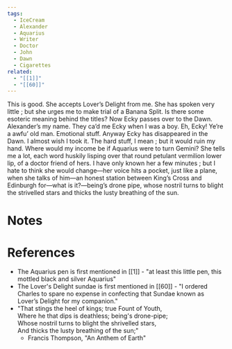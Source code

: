 ```yaml
---
tags:
  - IceCream
  - Alexander
  - Aquarius
  - Writer
  - Doctor
  - John
  - Dawn
  - Cigarettes
related:
  - "[[1]]"
  - "[[60]]"
---
```

This is good. She accepts Lover’s Delight from me. She has spoken very little ; but she urges me to make trial of a Banana Split. Is there some esoteric meaning behind the titles? Now Ecky passes over to the Dawn. Alexander’s my name. They ca’d me Ecky when I was a boy. Eh, Ecky! Ye’re a awfu’ old man. Emotional stuff. Anyway Ecky has disappeared in the Dawn. I almost wish I took it. The hard stuff, I mean ; but it would ruin my hand. Where would my income be if Aquarius were to turn Gemini? She tells me a lot, each word huskily lisping over that round petulant vermilion lower lip, of a doctor friend of hers. I have only known her a few minutes ; but I hate to think she would change—her voice hits a pocket, just like a plane, when she talks of him—an honest station between King’s Cross and Edinburgh for—what is it?—being’s drone pipe, whose nostril turns to blight the strivelled stars and thicks the lusty breathing of the sun.
# Notes

# References
- The Aquarius pen is first mentioned in [[1]] - "at least this little pen, this mottled black and silver Aquarius"
- The Lover's Delight sundae is first mentioned in [[60]] - "I ordered Charles to spare no expense in confecting that Sundae known as Lover’s Delight for my companion."
- "That stings the heel of kings; true Fount of Youth,  
Where he that dips is deathless; being's drone-pipe;  
Whose nostril turns to blight the shrivelled stars,  
And thicks the lusty breathing of the sun;"
	- Francis Thompson, "An Anthem of Earth"